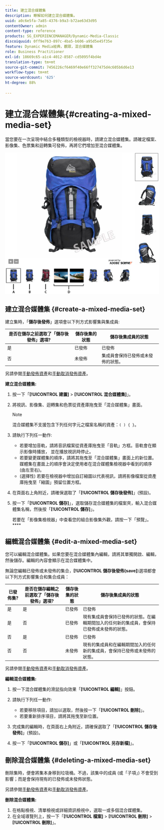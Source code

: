 ```yaml
---
title: 建立混合媒體集
description: 瞭解如何建立混合媒體集。
uuid: a0c6e5fa-7a85-4376-b9a3-b72ae63d3d95
contentOwner: admin
content-type: reference
products: SG_EXPERIENCEMANAGER/Dynamic-Media-Classic
discoiquuid: 0ff9e763-897c-4ba5-b606-a95d5e45f35e
feature: Dynamic Media經典，觀眾，混合媒體集
role: Business Practitioner
exl-id: 18669c65-a1c4-4012-8587-cd5095f4bd4e
translation-type: tm+mt
source-git-commit: 7456226cf6469f40e66ff327475d4c605b6d6e13
workflow-type: tm+mt
source-wordcount: '625'
ht-degree: 88%

---
```


# 建立混合媒體集{#creating-a-mixed-media-set}

當您要在一次呈現中結合多種類型的檢視器時，請建立混合媒體集。請確定檔案、影像集、色票集和迴轉集可發佈，再將它們增加至混合媒體集。

![混合媒體集](/help/assets/mm_mixed_media_set.png)

## 建立混合媒體集 {#create-a-mixed-media-set}

建立集時，「**儲存後發佈**」選項會以下列方式影響集與集成員:

| 是否在儲存之前選取了「儲存後發佈」選項? | 儲存後集的狀態 | 儲存後集成員的狀態 |
|--- |--- |--- |
| 是 | 已發佈 | 已發佈 |
| 否 | 未發佈 | 集成員會保持已發佈或未發佈的狀態。 |

另請參閱[手動發佈資產](publishing-files.md#manually_publishing_assets)和[手動取消發佈資產](publishing-files.md#manually_unpublishing_assets)。

**建立混合媒體集:**

1. 按一下「**[!UICONTROL 建置]** > **[!UICONTROL 混合媒體集]**」。
1. 將視訊、影像集、迴轉集和色票從資產庫拖曳至「混合媒體集」畫面。

   >[!NOTE]
   >
   >混合媒體集不支援包含下列任何字元之檔案名稱的資產：`( ) { }`。

1. 請執行下列任一動作:

   * 若要增加音軌，請將音訊檔案從資產庫拖曳至「音軌」方框。音軌會在顯示影像時播放， 並在播放視訊時停止。
   * 若要變更媒體集的順序，請將其拖曳至「混合媒體集」畫面上的新位置。媒體集在畫面上的順序會決定使用者在混合媒體集檢視器中看到的順序 (由左至右)。
   * (選擇性) 若要在檢視器中增加自訂縮圖以代表視訊，請將影像檔案從資產庫拖曳至「縮圖」預留位置方框。

1. 在頁面右上角附近，請確保選取了「**[!UICONTROL 儲存後發佈]**」(預設)。
1. 按一下「**[!UICONTROL 儲存]**」，選取儲存混合媒體集的檔案夾，輸入混合媒體集名稱，然後按「**[!UICONTROL 儲存]**」。

   若要在「影像集檢視器」中查看您的組合影像集外觀，請按一下「預覽」。****

## 編輯混合媒體集 {#edit-a-mixed-media-set}

您可以編輯混合媒體集。如果您要在混合媒體集內編輯，請將其單獨開啟、編輯，然後儲存。編輯的內容會顯示在混合媒體集中。

無論您編輯已發佈或未發佈的集合，**[!UICONTROL 儲存後發佈(save]**)選項都會以下列方式影響集合和集合成員：

| 已發佈集? | 是否在儲存編輯之前選取了「儲存後發佈」選項? | 儲存後集的狀態 | 儲存後集成員的狀態 |
|--- |--- |--- |--- |
| 是 | 是 | 已發佈 | 已發佈 |
| 是 | 否 | 已發佈 | 現有集成員會保持已發佈的狀態。在編輯期間加入的任何新的集成員，會保持已發佈或未發佈的狀態。 |
| 否 | 是 | 已發佈 | 已發佈 |
| 否 | 否 | 未發佈 | 現有的集成員和在編輯期間加入的任何新的集成員，會保持已發佈或未發佈的狀態。 |

另請參閱[手動發佈資產](publishing-files.md#manually_publishing_assets)和[手動取消發佈資產](publishing-files.md#manually_unpublishing_assets)。

**編輯混合媒體集:**

1. 按一下混合媒體集的滑鼠指向效果「**[!UICONTROL 編輯]**」按鈕。
1. 請執行下列任一動作:

   * 若要移除項目，請加以選取，然後按一下「**[!UICONTROL 刪除]**」。
   * 若要重新排序項目，請將其拖曳至新位置。

1. 完成集的編輯時，在頁面右上角附近，請確保選取了「**[!UICONTROL 儲存後發佈]**」(預設)。
1. 按一下「**[!UICONTROL 儲存]**」或「**[!UICONTROL 另存新檔]**」。

## 刪除混合媒體集 {#deleting-a-mixed-media-set}

刪除集時，便會將集本身移到垃圾桶。不過，該集中的成員 (或「子項」) 不會受到影響；而是會保持現有的已發佈或未發佈狀態。

另請參閱[手動發佈資產](publishing-files.md#manually_publishing_assets)和[手動取消發佈資產](publishing-files.md#manually_unpublishing_assets)。

**刪除混合媒體集:**

1. 在格點檢視、清單檢視或詳細資訊檢視中，選取一或多個混合媒體集。
1. 在全域導覽列上，按一下「**[!UICONTROL 檔案]** > **[!UICONTROL 刪除]** > **[!UICONTROL 刪除]**」。

